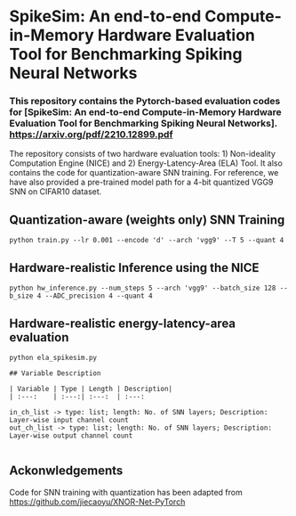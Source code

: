 # SpikeSim: An end-to-end Compute-in-Memory Hardware Evaluation Tool for Benchmarking Spiking Neural Networks
### This repository contains the Pytorch-based evaluation codes for [SpikeSim: An end-to-end Compute-in-Memory Hardware Evaluation Tool for Benchmarking Spiking Neural Networks]. https://arxiv.org/pdf/2210.12899.pdf
 
The repository consists of two hardware evaluation tools: 1) Non-ideality Computation Engine (NICE) and 2) Energy-Latency-Area (ELA) Tool. It also contains the code for quantization-aware SNN training. For reference, we have also provided a pre-trained model path for a 4-bit quantized VGG9 SNN on CIFAR10 dataset. 

## Quantization-aware (weights only) SNN Training
```shell
python train.py --lr 0.001 --encode 'd' --arch 'vgg9' --T 5 --quant 4
```
## Hardware-realistic Inference using the NICE
```shell
python hw_inference.py --num_steps 5 --arch 'vgg9' --batch_size 128 --b_size 4 --ADC_precision 4 --quant 4
```
## Hardware-realistic energy-latency-area evaluation
```shell
python ela_spikesim.py 

## Variable Description 

| Variable | Type | Length | Description|
| :---:    | :---:| :---:  | :---:      

in_ch_list -> type: list; length: No. of SNN layers; Description: Layer-wise input channel count
out_ch_list -> type: list; length: No. of SNN layers; Description: Layer-wise output channel count


```
## Ackonwledgements

Code for SNN training with quantization has been adapted from https://github.com/jiecaoyu/XNOR-Net-PyTorch 
